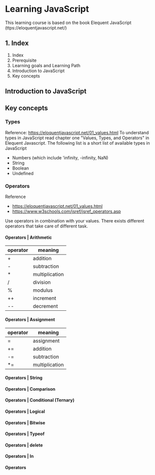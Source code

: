 # Learning JavaScript

This learning course is based on the book Elequent JavaScript (ttps://eloquentjavascript.net/)

## 1. Index
1. Index
2. Prerequisite
3. Learning goals and Learning Path
4. Introduction to JavaScript
5. Key concepts

## Introduction to JavaScript

## Key concepts

### Types
Reference: https://eloquentjavascript.net/01_values.html
To understand types in JavaScript read chapter one "Values, Types, and Operators" in Elequent Javascript. The following list is a short list of available types in JavaScript

- Numbers (which include 'infinity, -infinity, NaN)
- String
- Boolean
- Undefined

### Operators
Reference
- https://eloquentjavascript.net/01_values.html
- https://www.w3schools.com/jsref/jsref_operators.asp

Use operators in combination with your values. There exists different operators that take care of different task.

#### Operators | Arithmetic

| operator      | meaning       |
| ------------- | ------------- |
| +             | addition      |
| -             | subtraction   |
| *             | multiplication|
| /             | division      |
| %             | modulus       |
| ++            | increment     |
| --            | decrement     |

#### Operators | Assignment

| operator      | meaning       |
| ------------- | ------------- |
| =             | assignment    |
| +=            | addition      |
| -=            | subtraction   |
| *=            | multiplication|


#### Operators | String

#### Operators | Comparison

#### Operators | Conditional (Ternary)

#### Operators | Logical 

#### Operators | Bitwise 

#### Operators | Typeof

#### Operators | delete 

#### Operators | In

#### Operators 
>>
